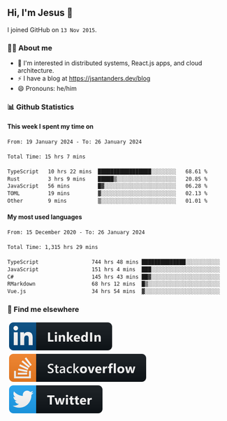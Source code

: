 ## Hi, I'm Jesus 👋

I joined GitHub on `13 Nov 2015`.

<!-- Talking about you -->

### 👨‍💻 About me

- 👦 I'm interested in distributed systems, React.js apps, and cloud architecture.
- ⚡️ I have a blog at <https://jsantanders.dev/blog>
- 😄 Pronouns: he/him

### 📊 Github Statistics

#### This week I spent my time on

<!--START_SECTION:weekly-->

```txt
From: 19 January 2024 - To: 26 January 2024

Total Time: 15 hrs 7 mins

TypeScript   10 hrs 22 mins  █████████████████░░░░░░░░   68.61 %
Rust         3 hrs 9 mins    █████▒░░░░░░░░░░░░░░░░░░░   20.85 %
JavaScript   56 mins         █▓░░░░░░░░░░░░░░░░░░░░░░░   06.28 %
TOML         19 mins         ▓░░░░░░░░░░░░░░░░░░░░░░░░   02.13 %
Other        9 mins          ▒░░░░░░░░░░░░░░░░░░░░░░░░   01.01 %
```

<!--END_SECTION:weekly-->

#### My most used languages

<!--START_SECTION:alltime-->

```txt
From: 15 December 2020 - To: 26 January 2024

Total Time: 1,315 hrs 29 mins

TypeScript                 744 hrs 48 mins ██████████████░░░░░░░░░░░   56.62 %
JavaScript                 151 hrs 4 mins  ███░░░░░░░░░░░░░░░░░░░░░░   11.48 %
C#                         145 hrs 43 mins ██▓░░░░░░░░░░░░░░░░░░░░░░   11.08 %
RMarkdown                  68 hrs 12 mins  █▒░░░░░░░░░░░░░░░░░░░░░░░   05.18 %
Vue.js                     34 hrs 54 mins  ▓░░░░░░░░░░░░░░░░░░░░░░░░   02.65 %
```

<!--END_SECTION:alltime-->

### 📢 Find me elsewhere

<p>
  <a target="_blank" href="https://linkedin.com/in/jsantanders">
    <img src="https://github.com/jsantanders/jsantanders/blob/master/img/linkedin.svg" alt="LinkedIn" style="vertical-align:top; margin:4px">
  </a>
  
  <a target="_blank" href="https://stackoverflow.com/users/7318331/jesus-santander">
    <img src="https://github.com/jsantanders/jsantanders/blob/master/img/stackoverflow.svg" alt="StackOverflow" style="vertical-align:top; margin:4px">
  </a>
  
  <a target="_blank" href="http://twitter.com/jsantanders">
    <img src="https://github.com/jsantanders/jsantanders/blob/master/img/twitter.svg" alt="Twitter" style="vertical-align:top; margin:4px">
  </a>
</p>
